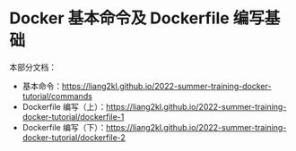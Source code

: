 # Docker 基本命令及 Dockerfile 编写基础

本部分文档：

- 基本命令：https://liang2kl.github.io/2022-summer-training-docker-tutorial/commands
- Dockerfile 编写（上）：https://liang2kl.github.io/2022-summer-training-docker-tutorial/dockerfile-1
- Dockerfile 编写（下）：https://liang2kl.github.io/2022-summer-training-docker-tutorial/dockerfile-2
